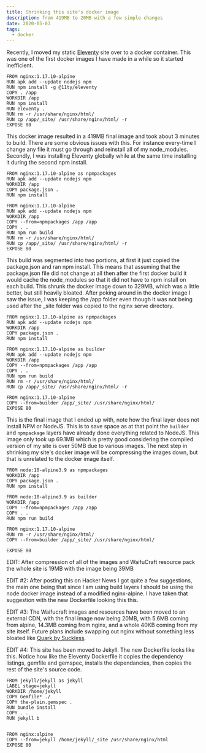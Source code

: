```yaml
---
title: Shrinking this site's docker image
description: from 419MB to 20MB with a few simple changes
date: 2020-05-03
tags:
  - docker
---
```


Recently, I moved my static [Eleventy](https://www.11ty.dev/) site over to a docker container. This was one of the first docker images I have made in a while so it started inefficient.

```
FROM nginx:1.17.10-alpine
RUN apk add --update nodejs npm
RUN npm install -g @11ty/eleventy
COPY . /app
WORKDIR /app
RUN npm install
RUN eleventy .
RUN rm -r /usr/share/nginx/html/
RUN cp /app/_site/ /usr/share/nginx/html/ -r
EXPOSE 80
```

This docker image resulted in a 419MB final image and took about 3 minutes to build. There are some obvious issues with this. For instance every-time I change any file it must go through and reinstall all of my node_modules. Secondly, I was installing Eleventy globally while at the same time installing it during the second npm install.

```
FROM nginx:1.17.10-alpine as npmpackages
RUN apk add --update nodejs npm
WORKDIR /app
COPY package.json .
RUN npm install

FROM nginx:1.17.10-alpine
RUN apk add --update nodejs npm
WORKDIR /app
COPY --from=npmpackages /app /app
COPY . .
RUN npm run build
RUN rm -r /usr/share/nginx/html/
RUN cp /app/_site/ /usr/share/nginx/html/ -r
EXPOSE 80
```

This build was segmented into two portions, at first it just copied the package.json and ran npm install. This means that assuming that the package.json file did not change at all then after the first docker build it would cache the node_modules so that it did not have to npm install on each build. This shrunk the docker image down to 329MB, which was a little better, but still heavily bloated. After poking around in the docker image I saw the issue, I was keeping the /app folder even though it was not being used after the \_site folder was copied to the nginx serve directory.

```
FROM nginx:1.17.10-alpine as npmpackages
RUN apk add --update nodejs npm
WORKDIR /app
COPY package.json .
RUN npm install

FROM nginx:1.17.10-alpine as builder
RUN apk add --update nodejs npm
WORKDIR /app
COPY --from=npmpackages /app /app
COPY . .
RUN npm run build
RUN rm -r /usr/share/nginx/html/
RUN cp /app/_site/ /usr/share/nginx/html/ -r

FROM nginx:1.17.10-alpine
COPY --from=builder /app/_site/ /usr/share/nginx/html/
EXPOSE 80
```

This is the final image that I ended up with, note how the final layer does not install NPM or NodeJS. This is to save space as at that point the `builder` and `npmpackage` layers have already done everything related to NodeJS. This image only took up 69.1MB which is pretty good considering the compiled version of my site is over 50MB due to various images. The next step in shrinking my site's docker image will be compressing the images down, but that is unrelated to the docker image itself.

```
FROM node:10-alpine3.9 as npmpackages
WORKDIR /app
COPY package.json .
RUN npm install

FROM node:10-alpine3.9 as builder
WORKDIR /app
COPY --from=npmpackages /app /app
COPY . .
RUN npm run build

FROM nginx:1.17.10-alpine
RUN rm -r /usr/share/nginx/html/
COPY --from=builder /app/_site/ /usr/share/nginx/html/

EXPOSE 80
```

EDIT: After compression of all of the images and WaifuCraft resource pack the whole site is 19MB with the image being 39MB

EDIT #2: After posting this on Hacker News I got quite a few suggestions, the main one being that since I am using build layers I should be using the node docker image instead of a modified nginx-alpine. I have taken that suggestion with the new Dockerfile looking this this.

EDIT #3: The Waifucraft images and resources have been moved to an external CDN, with the final image now being 20MB, with 5.6MB coming from alpine, 14.3MB coming from nginx, and a whole 40KB coming from my site itself. Future plans include swapping out nginx without something less bloated like [Quark by Suckless](https://tools.suckless.org/quark/).

EDIT #4: This site has been moved to Jekyll. The new Dockerfile looks like this. Notice how like the Eleventy Dockerfile it copies the dependency listings, gemfile and gemspec, installs the dependancies, then copies the rest of the site's source code.

```
FROM jekyll/jekyll as jekyll
LABEL stage=jekyll
WORKDIR /home/jekyll
COPY Gemfile* ./
COPY the-plain.gemspec .
RUN bundle install
COPY . .
RUN jekyll b


FROM nginx:alpine
COPY --from=jekyll /home/jekyll/_site /usr/share/nginx/html
EXPOSE 80
```

